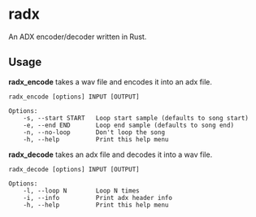 radx
====

An ADX encoder/decoder written in Rust.

Usage
-----

**radx_encode** takes a wav file and encodes it into an adx file.
```
radx_encode [options] INPUT [OUTPUT]

Options:
    -s, --start START   Loop start sample (defaults to song start)
    -e, --end END       Loop end sample (defaults to song end)
    -n, --no-loop       Don't loop the song
    -h, --help          Print this help menu
```

**radx_decode** takes an adx file and decodes it into a wav file.
```
radx_decode [options] INPUT [OUTPUT]

Options:
    -l, --loop N        Loop N times
    -i, --info          Print adx header info
    -h, --help          Print this help menu
```